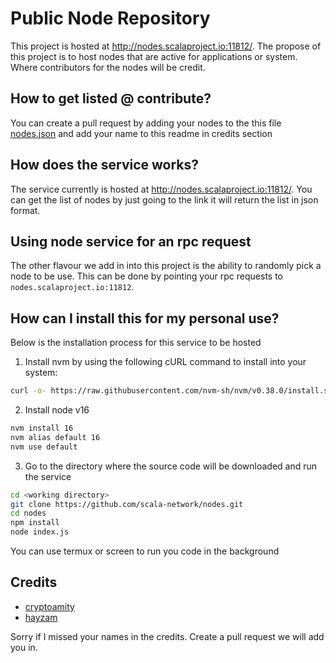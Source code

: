 # Public Node Repository

This project is hosted at http://nodes.scalaproject.io:11812/. The propose of this project is to host nodes that are active for applications or system. Where contributors for the nodes will be credit. 


## How to get listed @ contribute?

You can create a pull request by adding your nodes to the this file [nodes.json](https://github.com/scala-network/nodes/blob/main/nodes.json) and add your name to this readme in credits section


## How does the service works?

The service currently is hosted at http://nodes.scalaproject.io:11812/. You can get the list of nodes by just going to the link it will return the list in json format. 

## Using node service for an rpc request

The other flavour we add in into this project is the ability to randomly pick a node to be use. This can be done by pointing your rpc requests to `nodes.scalaproject.io:11812`.

## How can I install this for my personal use?
Below is the installation process for this service to be hosted

1. Install nvm by using the following cURL command to install into your system:
```sh
curl -o- https://raw.githubusercontent.com/nvm-sh/nvm/v0.38.0/install.sh | bash
```

2. Install node v16 
```sh
nvm install 16
nvm alias default 16
nvm use default
```

3. Go to the directory where the source code will be downloaded and run the service
```sh
cd <working directory>
git clone https://github.com/scala-network/nodes.git
cd nodes
npm install
node index.js
```

You can use termux or screen to run you code in the background


## Credits
* [cryptoamity](https://github.com/ahmyi)
* [hayzam](https://github.com/hayzamjs)


Sorry if I missed your names in the credits. Create a pull request we will add you in.

